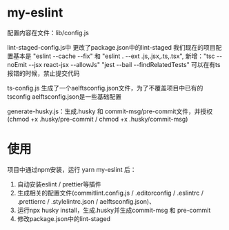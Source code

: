 # my-eslint

配置内容在文件：lib/config.js

lint-staged-config.js中 更改了package.json中的lint-staged
我们现在的项目配置基本是 "eslint --cache --fix" 和 "eslint . --ext .js,.jsx,.ts,.tsx",
新增："tsc --noEmit --jsx react-jsx --allowJs" "jest --bail --findRelatedTests"
可以在有ts报错的时候，禁止提交代码

ts-config.js 生成了一个aelftsconfig.json文件，为了不覆盖项目中已有的tsconfig
aelftsconfig.json是一些基础配置

generate-husky.js：生成.husky 和 commit-msg/pre-commit文件，并授权(chmod +x .husky/pre-commit / chmod +x .husky/commit-msg)

# 使用
项目中通过npm安装，运行 yarn my-eslint 后：
1. 自动安装eslint / prettier等插件
2. 生成相关的配置文件(commitlint.config.js / .editorconfig / .eslintrc / .prettierrc / .stylelintrc.json / aelftsconfig.json)、
3. 运行npx husky install，生成.husky并生成commit-msg 和 pre-commit
4. 修改package.json中的lint-staged